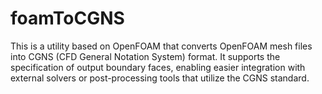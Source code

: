 # foamToCGNS
This is a utility based on OpenFOAM that converts OpenFOAM mesh files into CGNS (CFD General Notation System) format. It supports the specification of output boundary faces, enabling easier integration with external solvers or post-processing tools that utilize the CGNS standard.
